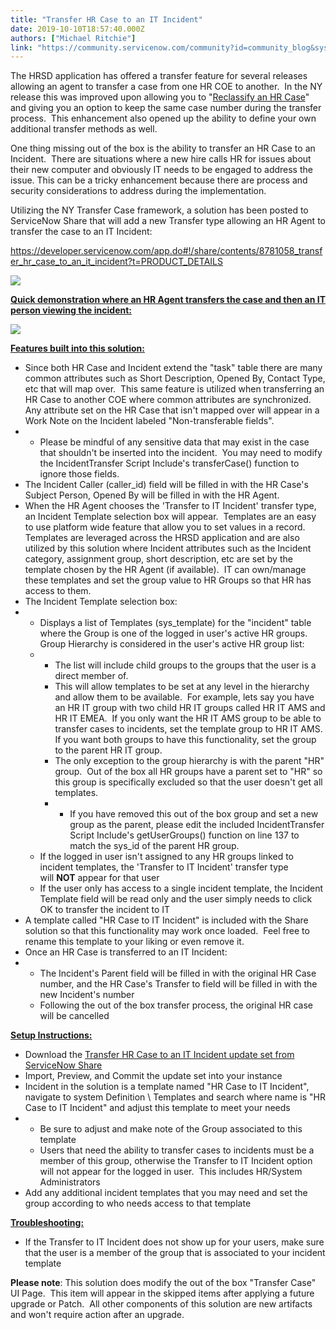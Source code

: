 ```yaml
---
title: "Transfer HR Case to an IT Incident"
date: 2019-10-10T18:57:40.000Z
authors: ["Michael Ritchie"]
link: "https://community.servicenow.com/community?id=community_blog&sys_id=15950317dbdc48545129a851ca9619a9"
---
```

<p>The HRSD application has offered a transfer feature for several releases allowing an agent to transfer a case from one HR COE to another.  In the NY release this was improved upon allowing you to &#34;<a href="https://docs.servicenow.com/bundle/newyork-hr-service-delivery/page/product/human-resources/concept/reclassify-hr-case.html" rel="nofollow">Reclassify an HR Case</a>&#34; and giving you an option to keep the same case number during the transfer process.  This enhancement also opened up the ability to define your own additional transfer methods as well.</p>
<p>One thing missing out of the box is the ability to transfer an HR Case to an Incident.  There are situations where a new hire calls HR for issues about their new computer and obviously IT needs to be engaged to address the issue. This can be a tricky enhancement because there are process and security considerations to address during the implementation.</p>
<p>Utilizing the NY Transfer Case framework, a solution has been posted to ServiceNow Share that will add a new Transfer type allowing an HR Agent to transfer the case to an IT Incident:</p>
<p><a href="https://developer.servicenow.com/app.do#!/share/contents/8781058_transfer_hr_case_to_an_it_incident?t&#61;PRODUCT_DETAILS" rel="nofollow">https://developer.servicenow.com/app.do#!/share/contents/8781058_transfer_hr_case_to_an_it_incident?t&#61;PRODUCT_DETAILS</a></p>
<p><img src="https://community.servicenow.com/6cd0cb1bdb9848545129a851ca96197d.iix" /></p>
<p><span style="text-decoration: underline;"><strong>Quick demonstration where an HR Agent transfers the case and then an IT person viewing the incident:</strong></span></p>
<p><img src="https://community.servicenow.com/ea8b93e41bd988d0fff162c4bd4bcb4e.iix" /></p>
<p><span style="text-decoration: underline;"><strong>Features built into this solution:</strong></span></p>
<ul><li>Since both HR Case and Incident extend the &#34;task&#34; table there are many common attributes such as Short Description, Opened By, Contact Type, etc that will map over.  This same feature is utilized when transferring an HR Case to another COE where common attributes are synchronized.  Any attribute set on the HR Case that isn&#39;t mapped over will appear in a Work Note on the Incident labeled &#34;Non-transferable fields&#34;.</li><li>
<ul><li>Please be mindful of any sensitive data that may exist in the case that shouldn&#39;t be inserted into the incident.  You may need to modify the IncidentTransfer Script Include&#39;s transferCase() function to ignore those fields.</li></ul>
</li><li>The Incident Caller (caller_id) field will be filled in with the HR Case&#39;s Subject Person, Opened By will be filled in with the HR Agent.</li><li>When the HR Agent chooses the &#39;Transfer to IT Incident&#39; transfer type, an Incident Template selection box will appear.  Templates are an easy to use platform wide feature that allow you to set values in a record.  Templates are leveraged across the HRSD application and are also utilized by this solution where Incident attributes such as the Incident category, assignment group, short description, etc are set by the template chosen by the HR Agent (if available).  IT can own/manage these templates and set the group value to HR Groups so that HR has access to them.</li><li>The Incident Template selection box:</li><li>
<ul><li>Displays a list of Templates (sys_template) for the &#34;incident&#34; table where the Group is one of the logged in user&#39;s active HR groups.  Group Hierarchy is considered in the user&#39;s active HR group list:</li><li>
<ul><li>The list will include child groups to the groups that the user is a direct member of.</li><li>This will allow templates to be set at any level in the hierarchy and allow them to be available.  For example, lets say you have an HR IT group with two child HR IT groups called HR IT AMS and HR IT EMEA.  If you only want the HR IT AMS group to be able to transfer cases to incidents, set the template group to HR IT AMS.  If you want both groups to have this functionality, set the group to the parent HR IT group.</li><li>The only exception to the group hierarchy is with the parent &#34;HR&#34; group.  Out of the box all HR groups have a parent set to &#34;HR&#34; so this group is specifically excluded so that the user doesn&#39;t get all templates.</li><li>
<ul><li>If you have removed this out of the box group and set a new group as the parent, please edit the included IncidentTransfer Script Include&#39;s getUserGroups() function on line 137 to match the sys_id of the parent HR group.</li></ul>
</li></ul>
</li><li>If the logged in user isn&#39;t assigned to any HR groups linked to incident templates, the &#39;Transfer to IT Incident&#39; transfer type will <strong>NOT</strong> appear for that user</li><li>If the user only has access to a single incident template, the Incident Template field will be read only and the user simply needs to click OK to transfer the incident to IT</li></ul>
</li><li>A template called &#34;HR Case to IT Incident&#34; is included with the Share solution so that this functionality may work once loaded.  Feel free to rename this template to your liking or even remove it.</li><li>Once an HR Case is transferred to an IT Incident:</li><li>
<ul><li>The Incident&#39;s Parent field will be filled in with the original HR Case number, and the HR Case&#39;s Transfer to field will be filled in with the new Incident&#39;s number</li><li>Following the out of the box transfer process, the original HR case will be cancelled</li></ul>
</li></ul>
<p><span style="text-decoration: underline;"><strong>Setup Instructions:</strong></span></p>
<ul><li>Download the <a href="https://developer.servicenow.com/app.do#!/share/contents/8781058_transfer_hr_case_to_an_it_incident?t&#61;PRODUCT_DETAILS" rel="nofollow">Transfer HR Case to an IT Incident update set from ServiceNow Share</a></li><li>Import, Preview, and Commit the update set into your instance</li><li>Incident in the solution is a template named &#34;HR Case to IT Incident&#34;, navigate to system Definition \ Templates and search where name is &#34;HR Case to IT Incident&#34; and adjust this template to meet your needs</li><li><ul><li>Be sure to adjust and make note of the Group associated to this template</li><li>Users that need the ability to transfer cases to incidents must be a member of this group, otherwise the Transfer to IT Incident option will not appear for the logged in user.  This includes HR/System Administrators</li></ul>
</li><li>Add any additional incident templates that you may need and set the group according to who needs access to that template</li></ul>
<p><span style="text-decoration: underline;"><strong>Troubleshooting:</strong></span></p>
<ul><li>If the Transfer to IT Incident does not show up for your users, make sure that the user is a member of the group that is associated to your incident template</li></ul>
<p><strong>Please note</strong>: This solution does modify the out of the box &#34;Transfer Case&#34; UI Page.  This item will appear in the skipped items after applying a future upgrade or Patch.  All other components of this solution are new artifacts and won&#39;t require action after an upgrade.</p>